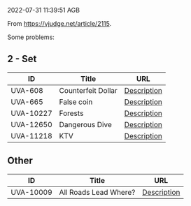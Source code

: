 2022-07-31 11:39:51 AGB

From https://vjudge.net/article/2115.

Some problems:

## 2 - Set

| ID        | Title              | URL                                                                                                                          | 
|-----------|--------------------|------------------------------------------------------------------------------------------------------------------------------|
| UVA-608   | Counterfeit Dollar | [Description](https://onlinejudge.org/index.php?option=com_onlinejudge&Itemid=8&category=8&page=show_problem&problem=549)    |
| UVA-665   | False coin         | [Description](https://onlinejudge.org/index.php?option=com_onlinejudge&Itemid=8&category=8&page=show_problem&problem=606)    |
| UVA-10227 | Forests            | [Description](https://onlinejudge.org/index.php?option=com_onlinejudge&Itemid=8&category=14&page=show_problem&problem=1168)  |
| UVA-12650 | Dangerous Dive     | [Description](https://onlinejudge.org/index.php?option=com_onlinejudge&Itemid=8&category=602&page=show_problem&problem=4379) |
| UVA-11218 | KTV                | [Description](https://onlinejudge.org/index.php?option=com_onlinejudge&Itemid=8&category=24&page=show_problem&problem=2159)  |

## Other

| ID        | Title                 | URL                                                                                                                        | 
|-----------|-----------------------|----------------------------------------------------------------------------------------------------------------------------|
| UVA-10009 | All Roads Lead Where? | [Description](https://onlinejudge.org/index.php?option=com_onlinejudge&Itemid=8&category=12&page=show_problem&problem=950) |

